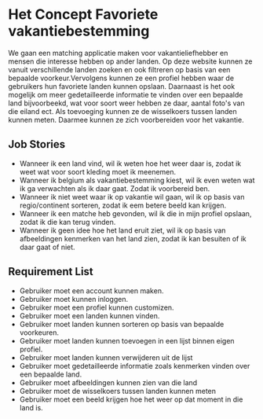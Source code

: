 #

# Het Concept Favoriete vakantiebestemming
We gaan een matching applicatie maken voor vakantieliefhebber en mensen die interesse hebben op ander landen. Op deze website kunnen ze vanuit verschillende landen zoeken en ook filtreren op basis van een bepaalde voorkeur.Vervolgens kunnen ze een profiel hebben waar de gebruikers hun favoriete landen kunnen opslaan. Daarnaast is het ook mogelijk om  meer  gedetailleerde informatie te vinden over een bepaalde land bijvoorbeekd, wat voor soort weer hebben ze daar, aantal foto's van die eiland ect. Als toevoeging kunnen ze de wisselkoers tussen landen kunnen meten. Daarmee kunnen ze zich voorbereiden voor het vakantie.


## Job Stories 
- Wanneer ik een land vind, wil ik weten hoe het weer daar is, zodat ik weet wat voor soort kleding moet ik meenemen. 
- Wanneer ik belgium als vakantiebestemming kiest, wil ik even weten wat ik ga verwachten als ik daar gaat. Zodat ik voorbereid ben.
- Wanneer ik niet weet waar ik op vakantie wil gaan, wil ik op basis van regio/continent sorteren, zodat ik eem betere beeld kan krijgen.
- Wanneer ik een matche heb gevonden, wil ik die in mijn profiel opslaan, zodat ik die kan terug vinden. 
- Wanneer ik geen idee hoe het land eruit ziet, wil ik op basis van afbeeldingen kenmerken van het land zien, zodat ik kan besuiten of ik daar gaat of niet.

## Requirement List
- Gebruiker moet een account kunnen maken.
- Gebruiker moet kunnen inloggen.
- Gebruiker moet een profiel kunnen customizen.
- Gebruiker moet een landen kunnen vinden. 
- Gebruiker moet landen kunnen sorteren op basis van bepaalde voorkeuren.
- Gebruiker moet landen kunnen toevoegen in een lijst binnen eigen profiel.
- Gebruiker moet landen kunnen verwijderen uit de lijst 
- Gebruiker moet gedetailleerde informatie zoals kenmerken vinden over een bepaalde land.
- Gebruiker moet afbeeldingen kunnen zien van die land 
- Gebruiker moet de wisselkoers tussen landen kunnen meten
- Gebruiker moet een beeld krijgen hoe het weer op dat moment in die land is. 

